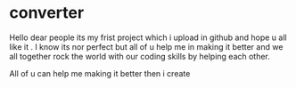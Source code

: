 # converter

Hello dear people its my frist project which i upload in github and hope u all like it .
I know its nor perfect but all of u help me in making it better and we all together rock the world with our coding skills by helping each other.

All of u can help me making it better then i create
